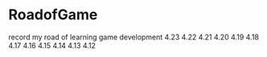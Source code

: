 # RoadofGame
record my road of learning game development
4.23
4.22
4.21
4.20
4.19
4.18
4.17
4.16
4.15
4.14
4.13
4.12
